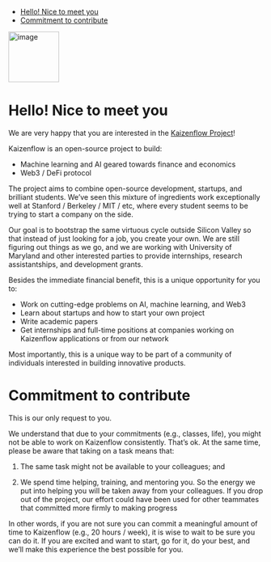 

<!-- toc -->

- [Hello! Nice to meet you](#hello-nice-to-meet-you)
- [Commitment to contribute](#commitment-to-contribute)

<!-- tocstop -->

<img width="100" alt="image" src="https://user-images.githubusercontent.com/33238329/216777823-851b28ed-7d7a-4b52-9d71-ab38d146edc3.png">

# Hello! Nice to meet you

We are very happy that you are interested in the
[Kaizenflow Project](https://www.sorrentum.org/)!

Kaizenflow is an open-source project to build:

- Machine learning and AI geared towards finance and economics
- Web3 / DeFi protocol

The project aims to combine open-source development, startups, and brilliant
students. We’ve seen this mixture of ingredients work exceptionally well at
Stanford / Berkeley / MIT / etc, where every student seems to be trying to start
a company on the side.

Our goal is to bootstrap the same virtuous cycle outside Silicon Valley so that
instead of just looking for a job, you create your own. We are still figuring
out things as we go, and we are working with University of Maryland and other
interested parties to provide internships, research assistantships, and
development grants.

Besides the immediate financial benefit, this is a unique opportunity for you
to:

- Work on cutting-edge problems on AI, machine learning, and Web3
- Learn about startups and how to start your own project
- Write academic papers
- Get internships and full-time positions at companies working on Kaizenflow
  applications or from our network

Most importantly, this is a unique way to be part of a community of individuals
interested in building innovative products.

# Commitment to contribute

This is our only request to you.

We understand that due to your commitments (e.g., classes, life), you might not
be able to work on Kaizenflow consistently. That’s ok. At the same time, please
be aware that taking on a task means that:

1. The same task might not be available to your colleagues; and

2. We spend time helping, training, and mentoring you. So the energy we put into
   helping you will be taken away from your colleagues. If you drop out of the
   project, our effort could have been used for other teammates that committed
   more firmly to making progress

In other words, if you are not sure you can commit a meaningful amount of time
to Kaizenflow (e.g., 20 hours / week), it is wise to wait to be sure you can do
it. If you are excited and want to start, go for it, do your best, and we’ll
make this experience the best possible for you.
